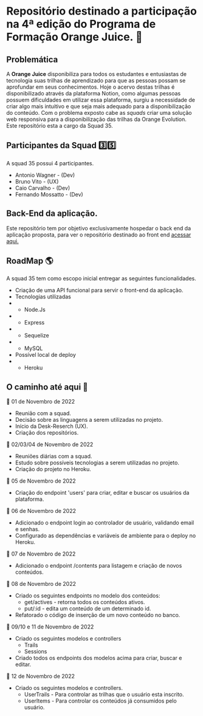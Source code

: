 # Repositório destinado a participação na 4ª edição do Programa de Formação Orange Juice. :orange:

## Problemática
A **Orange Juice** disponibiliza para todos os estudantes e entusiastas de tecnologia suas trilhas de aprendizado para que as pessoas possam se aprofundar em seus conhecimentos. Hoje o acervo destas trilhas é disponibilizado através da plataforma Notion, como algumas pessoas possuem dificuldades em utilizar essa plataforma, surgiu a necessidade de criar algo mais intuitivo e que seja mais adequado para a disponibilização do conteúdo.
Com o problema exposto cabe as *squads* criar uma solução web responsiva para a disponibilização das trilhas da Orange Evolution.
Este repositório esta a cargo da Squad 35.

## Participantes da Squad :three::five:
A squad 35 possui 4 participantes.
* Antonio Wagner - (Dev)
* Bruno Vito - (UX)
* Caio Carvalho - (Dev)
* Fernando Mossatto - (Dev)

## Back-End da aplicação. 
Este repositório tem por objetivo exclusivamente hospedar o back end da aplicação proposta, para ver o repositório destinado ao front end [acessar aqui.](https://github.com/squad35/orange-evolution-front)

## RoadMap :earth_americas:
A squad 35 tem como escopo inicial entregar as seguintes funcionalidades.
* Criação de uma API funcional para servir o front-end da aplicação.
* Tecnologias utilizadas
* * Node.Js
* * Express
* * Sequelize
* * MySQL
* Possível local de deploy
* * Heroku

## O caminho até aqui :rocket:
:calendar: 01 de Novembro de 2022
* Reunião com a squad.
* Decisão sobre as linguagens a serem utilizadas no projeto.
* Início da Desk-Reserch (UX).
* Criação dos repositórios.

:calendar: 02/03/04 de Novembro de 2022
* Reuniões diárias com a squad.
* Estudo sobre possíveis tecnologias a serem utilizadas no projeto.
* Criação do projeto no Heroku.

:calendar: 05 de Novembro de 2022
* Criação do endpoint 'users' para criar, editar e buscar os usuários da plataforma.

:calendar: 06 de Novembro de 2022
* Adicionado o endpoint login ao controlador de usuário, validando email e senhas.
* Configurado as dependências e variáveis de ambiente para o deploy no Heroku.

:calendar: 07 de Novembro de 2022
* Adicionado o endpoint /contents para listagem e criação de novos conteúdos.

:calendar: 08 de Novembro de 2022
* Criado os seguintes endpoints no modelo dos conteúdos:
	* get/actives - retorna todos os conteúdos ativos.
	* put/:id - edita um conteúdo de um determinado id.
* Refatorado o código de inserção de um novo conteúdo no banco.

:calendar: 09/10 e 11 de Novembro de 2022
* Criado os seguintes modelos e controllers
	* Trails
	* Sessions
* Criado todos os endpoints dos modelos acima para criar, buscar e editar.

:calendar: 12 de Novembro de 2022
* Criado os seguintes modelos e controllers.
	* UserTrails - Para controlar as trilhas que o usuário esta inscrito.
	* UserItems - Para controlar os conteúdos já consumidos pelo usuário.